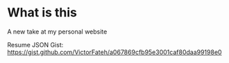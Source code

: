 # What is this

A new take at my personal website

Resume JSON Gist: https://gist.github.com/VictorFateh/a067869cfb95e3001caf80daa99198e0 
